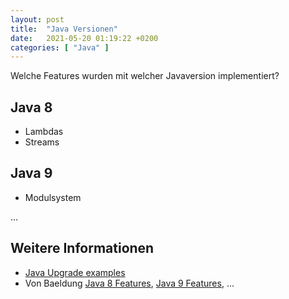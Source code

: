 ```yaml
---
layout: post
title:  "Java Versionen"
date:   2021-05-20 01:19:22 +0200
categories: [ "Java" ]
---
```


Welche Features wurden mit welcher Javaversion implementiert?

## Java 8

* Lambdas
* Streams

## Java 9

* Modulsystem

...

## Weitere Informationen

* [Java Upgrade examples](https://github.com/johanjanssen/JavaUpgrades)
* Von Baeldung [Java 8 Features](https://www.baeldung.com/java-8-new-features), [Java 9 Features](https://www.baeldung.com/new-java-9), ...